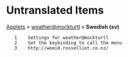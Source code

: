 # Untranslated Items
[Applets](../../../README.md) &#187; [weather@mockturtl](../README.md) &#187; **Swedish (sv)**

       1	Settings for weather@mockturtl
       2	Set the keybinding to call the menu
       3	http://woeid.rosselliot.co.nz/
